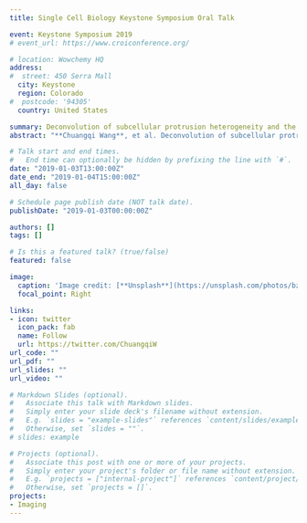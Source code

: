 ```yaml
---
title: Single Cell Biology Keystone Symposium Oral Talk

event: Keystone Symposium 2019
# event_url: https://www.croiconference.org/

# location: Wowchemy HQ
address:
#  street: 450 Serra Mall
  city: Keystone
  region: Colorado
#  postcode: '94305'
  country: United States

summary: Deconvolution of subcellular protrusion heterogeneity and the underlying actin regulator dynamics from live cell imaging.
abstract: "**Chuangqi Wang**, et al. Deconvolution of subcellular protrusion heterogeneity and the underlying actin regulator dynamics from live cell imaging, oral talk, Single Cell Biology Keystone Symposium, Colorado, Jan 2019"

# Talk start and end times.
#   End time can optionally be hidden by prefixing the line with `#`.
date: "2019-01-03T13:00:00Z"
date_end: "2019-01-04T15:00:00Z"
all_day: false

# Schedule page publish date (NOT talk date).
publishDate: "2019-01-03T00:00:00Z"

authors: []
tags: []

# Is this a featured talk? (true/false)
featured: false

image:
  caption: 'Image credit: [**Unsplash**](https://unsplash.com/photos/bzdhc5b3Bxs)'
  focal_point: Right

links:
- icon: twitter
  icon_pack: fab
  name: Follow
  url: https://twitter.com/ChuangqiW
url_code: ""
url_pdf: ""
url_slides: ""
url_video: ""

# Markdown Slides (optional).
#   Associate this talk with Markdown slides.
#   Simply enter your slide deck's filename without extension.
#   E.g. `slides = "example-slides"` references `content/slides/example-slides.md`.
#   Otherwise, set `slides = ""`.
# slides: example

# Projects (optional).
#   Associate this post with one or more of your projects.
#   Simply enter your project's folder or file name without extension.
#   E.g. `projects = ["internal-project"]` references `content/project/deep-learning/index.md`.
#   Otherwise, set `projects = []`.
projects:
- Imaging
---
```

